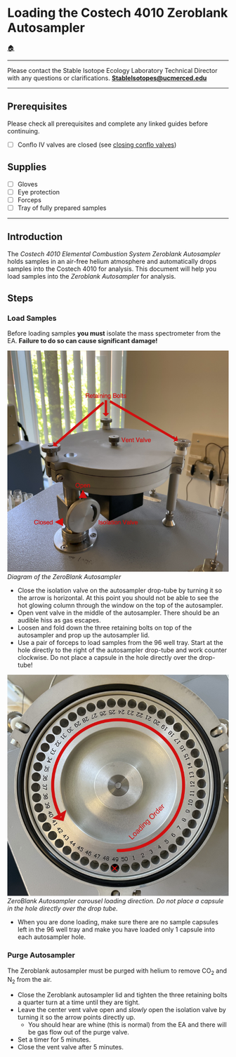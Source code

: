 # Loading the Costech 4010 Zeroblank Autosampler

[🏠](../README.md)

***

Please contact the Stable Isotope Ecology Laboratory Technical Director with any questions or clarifications. **StableIsotopes@ucmerced.edu**

***
## Prerequisites 

Please check all prerequisites and complete any linked guides before continuing.

- [ ] Conflo IV valves are closed (see [closing conflo valves](../conflo/closing_conflo_valves.md))

## Supplies

- [ ] Gloves
- [ ] Eye protection
- [ ] Forceps
- [ ] Tray of fully prepared samples

*** 

## Introduction

The *Costech 4010 Elemental Combustion System* *Zeroblank Autosampler* holds samples in an air-free helium atmosphere and automatically drops samples into the Costech 4010 for analysis. This document will help you load samples into the   *Zeroblank Autosampler* for analysis.

## Steps

### Load Samples

Before loading samples **you must** isolate the mass spectrometer from the EA.  **Failure to do so can cause significant damage!** 

![](../figures/costech_EA/autosampler.png)
*Diagram of the ZeroBlank Autosampler*

* Close the isolation valve on the autosampler drop-tube by turning it so the arrow is horizontal. At this point you should not be able to see the hot glowing column through the window on the top of the autosampler.
* Open vent valve in the middle of the autosampler. There should be an audible hiss as gas escapes.
* Loosen and fold down the three retaining bolts on top of the autosampler and prop up the autosampler lid.
* Use a pair of forceps to load samples from the 96 well tray. Start at the hole directly to the right of the autosampler drop-tube and work counter clockwise. Do not place a capsule in the hole directly over the drop-tube! 

![](../figures/costech_EA/carousel.png)
*ZeroBlank Autosampler carousel loading direction. Do not place a capsule in the hole directly over the drop tube.*

* When you are done loading, make sure there are no sample capsules left in the 96 well tray and make you have loaded only 1 capsule into each autosampler hole. 

### Purge Autosampler

The Zeroblank autosampler must be purged with helium to remove CO<sub>2</sub> and N<sub>2</sub> from the air.

* Close the Zeroblank autosampler lid and tighten the three retaining bolts a quarter turn at a time until they are tight.
* Leave the center vent valve open and *slowly* open the isolation valve by turning it so the arrow points directly up. 
    * You should hear are whine (this is normal) from the EA and there will be gas flow out of the purge valve. 
* Set a timer for 5 minutes.
* Close the vent valve after 5 minutes.